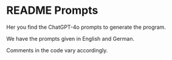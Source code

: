 # README Prompts

Her you find the ChatGPT-4o prompts to generate the program.

We have the prompts given in English and German.

Comments in the code vary accordingly.


